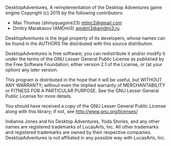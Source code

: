 DesktopAdventures, A reimplementation of the Desktop Adventures game engine
Copyright (c) 2015 by the following contributors:

- Max Thomas (shinyquagsire23) <mtinc2@gmail.com>
- Dmitry Marakasov (AMDmi3) <amdmi3@amdmi3.ru>

DesktopAventures is the legal property of its developers, whose names
can be found in the AUTHORS file distributed with this source
distribution.

DesktopAdventures is free software; you can redistribute it and/or
modify it under the terms of the GNU Lesser General Public
License as published by the Free Software Foundation; either
version 2.1 of the License, or (at your option) any later version.

This program is distributed in the hope that it will be useful,
but WITHOUT ANY WARRANTY; without even the implied warranty of
MERCHANTABILITY or FITNESS FOR A PARTICULAR PURPOSE.  See the GNU
Lesser General Public License for more details.

You should have received a copy of the GNU Lesser General Public
License along with this library; if not, see <http://www.gnu.org/licenses/>

Indianna Jones and his Desktop Adventures, Yoda Stories, and any other names are registered trademarks of LucasArts, Inc. All other trademarks and registered trademarks are owned by their respective companies. DesktopAdventures is not affiliated in any possible way with LucasArts, Inc.

